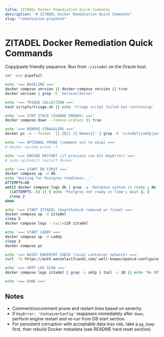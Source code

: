 ```yaml
---
title: ZITADEL Docker Remediation Quick Commands
description: "# ZITADEL Docker Remediation Quick Commands"
slug: "remediation-playbook"
---
```




# ZITADEL Docker Remediation Quick Commands

Copy/paste friendly sequence. Run from `~/zitadel` on the Oracle host.

```bash
set -euo pipefail

echo '=== BASELINE ==='
docker compose version || docker-compose version || true
docker version | grep -E 'Version|Server'

echo '=== TRIAGE COLLECTION ==='
bash scripts/triage.sh || echo 'triage script failed but continuing'

echo '=== STOP STACK (IGNORE ERRORS) ==='
docker compose down --remove-orphans || true

echo '=== REMOVE STRAGGLERS ==='
docker ps -a --format '{{.ID}} {{.Names}}' | grep -E 'zitadel|caddy|postgres|db' | awk '{print $1}' | xargs -r docker rm -f || true

echo '=== OPTIONAL PRUNE (comment out to skip) ==='
# docker system prune -f

echo '=== ENGINE RESTART (if previous run hit KeyError) ==='
# sudo systemctl restart docker

echo '=== START DB FIRST ==='
docker compose up -d db
echo 'Waiting for Postgres readiness...'
ATTEMPTS=40
until docker compose logs db | grep -q 'database system is ready'; do
  ((ATTEMPTS--)) || { echo 'Postgres not ready in time'; exit 1; }
  sleep 2
done

echo '=== START ZITADEL (healthcheck removed or fixed) ==='
docker compose up -d zitadel
sleep 5
docker compose logs --tail=120 zitadel

echo '=== START CADDY ==='
docker compose up -d caddy
sleep 3
docker compose ps

echo '=== BASIC ENDPOINT CHECK (local container network) ==='
curl -fk https://auth.wenzelarifiandi.com/.well-known/openid-configuration | head -c 400 || echo 'endpoint check failed (may rely on DNS / external routing)'

echo '=== SMTP LOG SCAN ==='
docker compose logs zitadel | grep -i smtp | tail -n 10 || echo 'No SMTP lines (may be fine)'

echo '=== DONE ==='
```

## Notes

- Comment/uncomment prune and restart lines based on severity.
- If `KeyError: 'ContainerConfig'` reappears immediately after `down`, perform engine restart and re-run from DB start section.
- For persistent corruption with acceptable data loss risk, take a `pg_dump` first, then rebuild Docker metadata (see README hard reset section).
